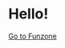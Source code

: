 <!DOCTYPE html>
<html lang="en">
<head>
    <meta charset="UTF-8">
    <meta name="viewport" content="width=device-width, initial-scale=1.0">
    <title>KING ROOM WEB</title>
    <script src="auth.js" defer></script>
    <link rel="stylesheet" href="index.css"> <!-- Link to the CSS file -->
</head>
<body>
    <h1>Hello!</h1>
    <a href="/funzone">Go to Funzone</a>
</body>
</html>